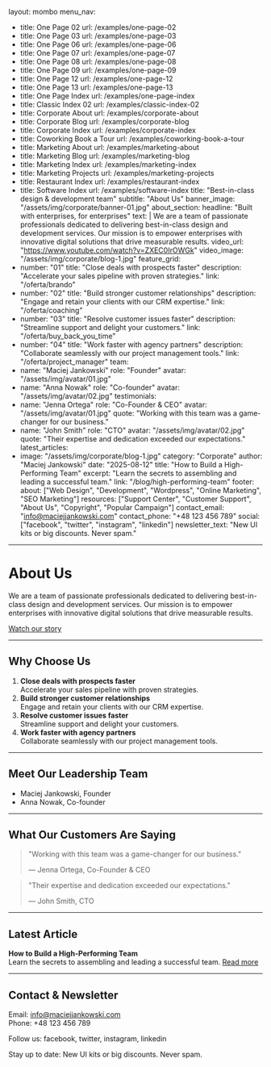layout: mombo
menu_nav:
  - title: One Page 02
    url: /examples/one-page-02
  - title: One Page 03
    url: /examples/one-page-03
  - title: One Page 06
    url: /examples/one-page-06
  - title: One Page 07
    url: /examples/one-page-07
  - title: One Page 08
    url: /examples/one-page-08
  - title: One Page 09
    url: /examples/one-page-09
  - title: One Page 12
    url: /examples/one-page-12
  - title: One Page 13
    url: /examples/one-page-13
  - title: One Page Index
    url: /examples/one-page-index
  - title: Classic Index 02
    url: /examples/classic-index-02
  - title: Corporate About
    url: /examples/corporate-about
  - title: Corporate Blog
    url: /examples/corporate-blog
  - title: Corporate Index
    url: /examples/corporate-index
  - title: Coworking Book a Tour
    url: /examples/coworking-book-a-tour
  - title: Marketing About
    url: /examples/marketing-about
  - title: Marketing Blog
    url: /examples/marketing-blog
  - title: Marketing Index
    url: /examples/marketing-index
  - title: Marketing Projects
    url: /examples/marketing-projects
  - title: Restaurant Index
    url: /examples/restaurant-index
  - title: Software Index
    url: /examples/software-index
title: "Best-in-class design & development team"
subtitle: "About Us"
banner_image: "/assets/img/corporate/banner-01.jpg"
about_section:
  headline: "Built with enterprises, for enterprises"
  text: |
    We are a team of passionate professionals dedicated to delivering best-in-class design and development services. Our mission is to empower enterprises with innovative digital solutions that drive measurable results.
  video_url: "https://www.youtube.com/watch?v=ZXEC0IrOWGk"
  video_image: "/assets/img/corporate/blog-1.jpg"
feature_grid:
  - number: "01"
    title: "Close deals with prospects faster"
    description: "Accelerate your sales pipeline with proven strategies."
    link: "/oferta/brando"
  - number: "02"
    title: "Build stronger customer relationships"
    description: "Engage and retain your clients with our CRM expertise."
    link: "/oferta/coaching"
  - number: "03"
    title: "Resolve customer issues faster"
    description: "Streamline support and delight your customers."
    link: "/oferta/buy_back_you_time"
  - number: "04"
    title: "Work faster with agency partners"
    description: "Collaborate seamlessly with our project management tools."
    link: "/oferta/project_manager"
team:
  - name: "Maciej Jankowski"
    role: "Founder"
    avatar: "/assets/img/avatar/01.jpg"
  - name: "Anna Nowak"
    role: "Co-founder"
    avatar: "/assets/img/avatar/02.jpg"
testimonials:
  - name: "Jenna Ortega"
    role: "Co-Founder & CEO"
    avatar: "/assets/img/avatar/01.jpg"
    quote: "Working with this team was a game-changer for our business."
  - name: "John Smith"
    role: "CTO"
    avatar: "/assets/img/avatar/02.jpg"
    quote: "Their expertise and dedication exceeded our expectations."
latest_articles:
  - image: "/assets/img/corporate/blog-1.jpg"
    category: "Corporate"
    author: "Maciej Jankowski"
    date: "2025-08-12"
    title: "How to Build a High-Performing Team"
    excerpt: "Learn the secrets to assembling and leading a successful team."
    link: "/blog/high-performing-team"
footer:
  about: ["Web Design", "Development", "Wordpress", "Online Marketing", "SEO Marketing"]
  resources: ["Support Center", "Customer Support", "About Us", "Copyright", "Popular Campaign"]
  contact_email: "info@maciejjankowski.com"
  contact_phone: "+48 123 456 789"
  social: ["facebook", "twitter", "instagram", "linkedin"]
  newsletter_text: "New UI kits or big discounts. Never spam."
---

# About Us

We are a team of passionate professionals dedicated to delivering best-in-class design and development services. Our mission is to empower enterprises with innovative digital solutions that drive measurable results.

[Watch our story](https://www.youtube.com/watch?v=ZXEC0IrOWGk)

---

## Why Choose Us

1. **Close deals with prospects faster**  
   Accelerate your sales pipeline with proven strategies.
2. **Build stronger customer relationships**  
   Engage and retain your clients with our CRM expertise.
3. **Resolve customer issues faster**  
   Streamline support and delight your customers.
4. **Work faster with agency partners**  
   Collaborate seamlessly with our project management tools.

---

## Meet Our Leadership Team

- Maciej Jankowski, Founder
- Anna Nowak, Co-founder

---

## What Our Customers Are Saying

> "Working with this team was a game-changer for our business."
> 
> — Jenna Ortega, Co-Founder & CEO

> "Their expertise and dedication exceeded our expectations."
> 
> — John Smith, CTO

---

## Latest Article

**How to Build a High-Performing Team**  
Learn the secrets to assembling and leading a successful team. [Read more](/blog/high-performing-team)

---

## Contact & Newsletter

Email: info@maciejjankowski.com  
Phone: +48 123 456 789

Follow us: facebook, twitter, instagram, linkedin

Stay up to date: New UI kits or big discounts. Never spam.
